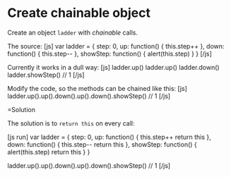 
# Create chainable object 

Create an object `ladder` with <i>chainable</i> calls.

The source:
[js]
var ladder = {
  step: 0,
  up: function() { 
    this.step++ 
  },
  down: function() { 
    this.step-- 
  },
  showStep: function() { 
    alert(this.step) 
  }
}
[/js]

Currently it works in a dull way:
[js]
ladder.up()
ladder.up()
ladder.down()
ladder.showStep() // 1
[/js]

Modify the code, so the methods can be chained like this:
[js]
ladder.up().up().down().up().down().showStep()  // 1
[/js]



=Solution

The solution is to `return this` on every call:

[js run]
var ladder = {
  step: 0,
  up: function() { 
    this.step++ 
    return this
  },
  down: function() { 
    this.step-- 
    return this
  },
  showStep: function() { 
    alert(this.step) 
    return this
  }
}

ladder.up().up().down().up().down().showStep()  // 1
[/js]

